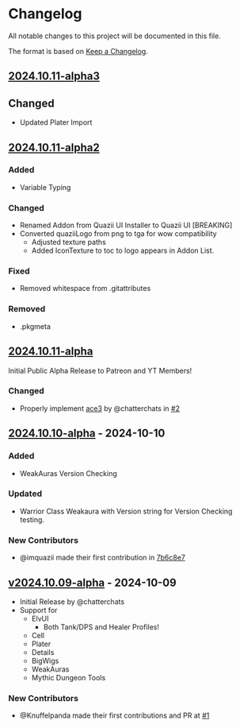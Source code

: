 # Changelog

All notable changes to this project will be documented in this file.

The format is based on [Keep a Changelog](https://keepachangelog.com/en/1.0.0/).

## [2024.10.11-alpha3](https://github.com/chatterchats/QuaziiUIInstaller/compare/2024.10.11-alpha2...2024.10.11-alpha3)
## Changed
- Updated Plater Import

## [2024.10.11-alpha2](https://github.com/chatterchats/QuaziiUIInstaller/compare/2024.10.11-alpha...2024.10.11-alpha2)
### Added
- Variable Typing
### Changed
- Renamed Addon from Quazii UI Installer to Quazii UI [BREAKING]
- Converted quaziiLogo from png to tga for wow compatibility
  - Adjusted texture paths
  - Added IconTexture to toc to logo appears in Addon List.
### Fixed
-  Removed whitespace from .gitattributes
### Removed
- .pkgmeta

## [2024.10.11-alpha](https://github.com/chatterchats/quaziiUIInstaller/compare/2024.10.11-alpha...2024.10.11-alpha)
Initial Public Alpha Release to Patreon and YT Members!
### Changed
- Properly implement [ace3](https://www.wowace.com/projects/ace3) by @chatterchats in [#2](https://github.com/chatterchats/QuaziiUIInstaller/pull/2)

## [2024.10.10-alpha](https://github.com/chatterchats/quaziiUIInstaller/compare/v2024.10.09-alpha...2024.10.10-alpha) - 2024-10-10
### Added
- WeakAuras Version Checking

### Updated
- Warrior Class Weakaura with Version string for Version Checking testing.

### New Contributors
- @imquazii made their first contribution in [7b6c8e7](https://github.com/chatterchats/QuaziiUIInstaller/commit/7b6c8e7691dbd438468952e8623e525c4e151727)

## [v2024.10.09-alpha](https://github.com/chatterchats/QuaziiUIInstaller/releases/tag/2024.10.09-alpha) - 2024-10-09
- Initial Release by @chatterchats
- Support for 
  - ElvUI
    - Both Tank/DPS and Healer Profiles!
  - Cell
  - Plater
  - Details
  - BigWigs
  - WeakAuras
  - Mythic Dungeon Tools
### New Contributors
- @Knuffelpanda made their first contributions and PR at [#1](https://github.com/chatterchats/QuaziiUIInstaller/pull/1)
